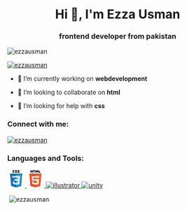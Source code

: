 <h1 align="center">Hi 👋, I'm Ezza Usman</h1>
<h3 align="center">frontend developer from pakistan</h3>

<p align="left"> <img src="https://komarev.com/ghpvc/?username=ezzausman&label=Profile%20views&color=0e75b6&style=flat" alt="ezzausman" /> </p>

<p align="left"> <a href="https://github.com/ryo-ma/github-profile-trophy"><img src="https://github-profile-trophy.vercel.app/?username=ezzausman" alt="ezzausman" /></a> </p>

- 🔭 I’m currently working on **webdevelopment**

- 👯 I’m looking to collaborate on **html**

- 🤝 I’m looking for help with **css**

<h3 align="left">Connect with me:</h3>
<p align="left">
<a href="https://linkedin.com/in/ezzausman" target="blank"><img align="center" src="https://raw.githubusercontent.com/rahuldkjain/github-profile-readme-generator/master/src/images/icons/Social/linked-in-alt.svg" alt="ezzausman" height="30" width="40" /></a>
</p>

<h3 align="left">Languages and Tools:</h3>
<p align="left"> <a href="https://www.w3schools.com/css/" target="_blank" rel="noreferrer"> <img src="https://raw.githubusercontent.com/devicons/devicon/master/icons/css3/css3-original-wordmark.svg" alt="css3" width="40" height="40"/> </a> <a href="https://www.w3.org/html/" target="_blank" rel="noreferrer"> <img src="https://raw.githubusercontent.com/devicons/devicon/master/icons/html5/html5-original-wordmark.svg" alt="html5" width="40" height="40"/> </a> <a href="https://www.adobe.com/in/products/illustrator.html" target="_blank" rel="noreferrer"> <img src="https://www.vectorlogo.zone/logos/adobe_illustrator/adobe_illustrator-icon.svg" alt="illustrator" width="40" height="40"/> </a> <a href="https://unity.com/" target="_blank" rel="noreferrer"> <img src="https://www.vectorlogo.zone/logos/unity3d/unity3d-icon.svg" alt="unity" width="40" height="40"/> </a> </p>

<p>&nbsp;<img align="center" src="https://github-readme-stats.vercel.app/api?username=ezzausman&show_icons=true&locale=en" alt="ezzausman" /></p>
